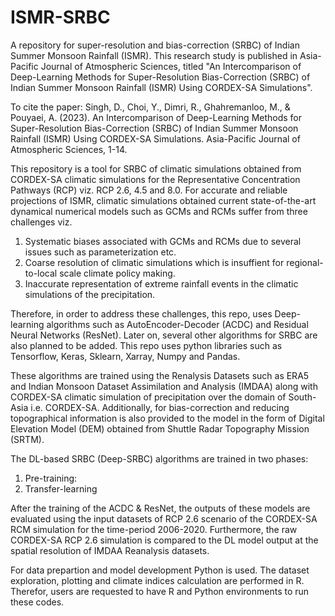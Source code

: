 # ISMR-SRBC
A repository for super-resolution and bias-correction (SRBC) of Indian Summer Monsoon Rainfall (ISMR). This research study is published in Asia-Pacific Journal of Atmospheric Sciences, titled "An Intercomparison of Deep-Learning Methods for Super-Resolution Bias-Correction (SRBC) of Indian Summer Monsoon Rainfall (ISMR) Using CORDEX-SA Simulations". 

To cite the paper:
Singh, D., Choi, Y., Dimri, R., Ghahremanloo, M., & Pouyaei, A. (2023). An Intercomparison of Deep-Learning Methods for Super-Resolution Bias-Correction (SRBC) of Indian Summer Monsoon Rainfall (ISMR) Using CORDEX-SA Simulations. Asia-Pacific Journal of Atmospheric Sciences, 1-14.

This repository is a tool for SRBC of climatic simulations obtained from CORDEX-SA climatic simulations for the Representative Concentration Pathways (RCP) viz. RCP 2.6, 4.5 and 8.0. For accurate and reliable projections of ISMR, climatic simulations obtained current state-of-the-art dynamical numerical models such as GCMs and RCMs suffer from three challenges viz.
1. Systematic biases associated with GCMs and RCMs due to several issues such as parameterization etc.
2. Coarse resolution of climatic simulations which is insuffient for regional-to-local scale climate policy making.
3. Inaccurate representation of extreme rainfall events in the climatic simulations of the precipitation.

Therefore, in order to address these challenges, this repo, uses Deep-learning algorithms such as AutoEncoder-Decoder (ACDC) and Residual Neural Networks (ResNet). Later on, several other algorithms for SRBC are also planned to be added. This repo uses python libraries such as Tensorflow, Keras, Sklearn, Xarray, Numpy and Pandas. 

These algorithms are trained using the Renalysis Datasets such as ERA5 and Indian Monsoon Dataset Assimilation and Analysis (IMDAA) along with CORDEX-SA climatic simulation of precipitation over the domain of South-Asia i.e. CORDEX-SA. Additionally, for bias-correction and reducing topographical information is also provided to the model in the form of Digital Elevation Model (DEM) obtained from Shuttle Radar Topography Mission (SRTM). 


The DL-based SRBC (Deep-SRBC) algorithms are trained in two phases:
1. Pre-training: 
2. Transfer-learning

After the training of the ACDC & ResNet, the outputs of these models are evaluated using the input datasets of RCP 2.6 scenario of the CORDEX-SA RCM simulation for the time-period 2006-2020. Furthermore, the raw CORDEX-SA RCP 2.6 simulation is compared to the DL model output at the spatial resolution of IMDAA Reanalysis datasets. 

For data prepartion and model development Python is used. The dataset exploration, plotting and climate indices calculation are performed in R. Therefor, users are requested to have R and Python environments to run these codes. 




 
